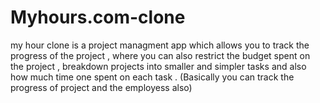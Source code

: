 # Myhours.com-clone
my hour clone is a project managment app which allows you to track the progress of the project , where you can also restrict the budget spent on the project , breakdown projects into smaller and simpler tasks and also how much time one spent on each task . (Basically you can track the progress of project and the employess also)
